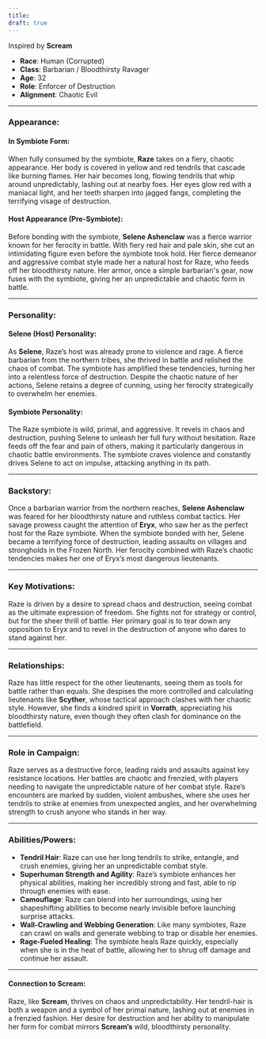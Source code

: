 ```yaml
---
title: 
draft: true
---
```

Inspired by **Scream**

- **Race**: Human (Corrupted)
- **Class**: Barbarian / Bloodthirsty Ravager
- **Age**: 32
- **Role**: Enforcer of Destruction
- **Alignment**: Chaotic Evil

---

### **Appearance**:

#### **In Symbiote Form**:

When fully consumed by the symbiote, **Raze** takes on a fiery, chaotic appearance. Her body is covered in yellow and red tendrils that cascade like burning flames. Her hair becomes long, flowing tendrils that whip around unpredictably, lashing out at nearby foes. Her eyes glow red with a maniacal light, and her teeth sharpen into jagged fangs, completing the terrifying visage of destruction.

#### **Host Appearance** (Pre-Symbiote):

Before bonding with the symbiote, **Selene Ashenclaw** was a fierce warrior known for her ferocity in battle. With fiery red hair and pale skin, she cut an intimidating figure even before the symbiote took hold. Her fierce demeanor and aggressive combat style made her a natural host for Raze, who feeds off her bloodthirsty nature. Her armor, once a simple barbarian's gear, now fuses with the symbiote, giving her an unpredictable and chaotic form in battle.

---

### **Personality**:

#### **Selene (Host) Personality**:

As **Selene**, Raze’s host was already prone to violence and rage. A fierce barbarian from the northern tribes, she thrived in battle and relished the chaos of combat. The symbiote has amplified these tendencies, turning her into a relentless force of destruction. Despite the chaotic nature of her actions, Selene retains a degree of cunning, using her ferocity strategically to overwhelm her enemies.

#### **Symbiote Personality**:

The Raze symbiote is wild, primal, and aggressive. It revels in chaos and destruction, pushing Selene to unleash her full fury without hesitation. Raze feeds off the fear and pain of others, making it particularly dangerous in chaotic battle environments. The symbiote craves violence and constantly drives Selene to act on impulse, attacking anything in its path.

---

### **Backstory**:

Once a barbarian warrior from the northern reaches, **Selene Ashenclaw** was feared for her bloodthirsty nature and ruthless combat tactics. Her savage prowess caught the attention of **Eryx**, who saw her as the perfect host for the Raze symbiote. When the symbiote bonded with her, Selene became a terrifying force of destruction, leading assaults on villages and strongholds in the Frozen North. Her ferocity combined with Raze’s chaotic tendencies makes her one of Eryx’s most dangerous lieutenants.

---

### **Key Motivations**:

Raze is driven by a desire to spread chaos and destruction, seeing combat as the ultimate expression of freedom. She fights not for strategy or control, but for the sheer thrill of battle. Her primary goal is to tear down any opposition to Eryx and to revel in the destruction of anyone who dares to stand against her.

---

### **Relationships**:

Raze has little respect for the other lieutenants, seeing them as tools for battle rather than equals. She despises the more controlled and calculating lieutenants like **Scyther**, whose tactical approach clashes with her chaotic style. However, she finds a kindred spirit in **Vorrath**, appreciating his bloodthirsty nature, even though they often clash for dominance on the battlefield.

---

### **Role in Campaign**:

Raze serves as a destructive force, leading raids and assaults against key resistance locations. Her battles are chaotic and frenzied, with players needing to navigate the unpredictable nature of her combat style. Raze’s encounters are marked by sudden, violent ambushes, where she uses her tendrils to strike at enemies from unexpected angles, and her overwhelming strength to crush anyone who stands in her way.

---

### **Abilities/Powers**:

- **Tendril Hair**: Raze can use her long tendrils to strike, entangle, and crush enemies, giving her an unpredictable combat style.
- **Superhuman Strength and Agility**: Raze’s symbiote enhances her physical abilities, making her incredibly strong and fast, able to rip through enemies with ease.
- **Camouflage**: Raze can blend into her surroundings, using her shapeshifting abilities to become nearly invisible before launching surprise attacks.
- **Wall-Crawling and Webbing Generation**: Like many symbiotes, Raze can crawl on walls and generate webbing to trap or disable her enemies.
- **Rage-Fueled Healing**: The symbiote heals Raze quickly, especially when she is in the heat of battle, allowing her to shrug off damage and continue her assault.

---

#### **Connection to Scream**:

Raze, like **Scream**, thrives on chaos and unpredictability. Her tendril-hair is both a weapon and a symbol of her primal nature, lashing out at enemies in a frenzied fashion. Her desire for destruction and her ability to manipulate her form for combat mirrors **Scream’s** wild, bloodthirsty personality.